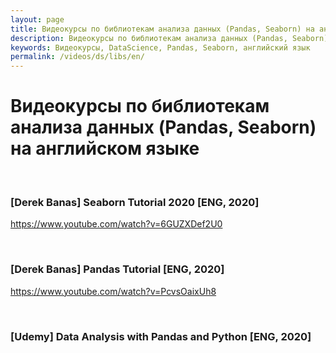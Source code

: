 ```yaml
---
layout: page
title: Видеокурсы по библиотекам анализа данных (Pandas, Seaborn) на английском языке
description: Видеокурсы по библиотекам анализа данных (Pandas, Seaborn) на английском языке
keywords: Видеокурсы, DataScience, Pandas, Seaborn, английский язык
permalink: /videos/ds/libs/en/
---
```


# Видеокурсы по библиотекам анализа данных (Pandas, Seaborn) на английском языке

<br/>

### [Derek Banas] Seaborn Tutorial 2020 [ENG, 2020]

https://www.youtube.com/watch?v=6GUZXDef2U0

<br/>

### [Derek Banas] Pandas Tutorial [ENG, 2020]

https://www.youtube.com/watch?v=PcvsOaixUh8

<br/>

### [Udemy] Data Analysis with Pandas and Python [ENG, 2020]
